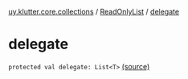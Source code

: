 [uy.klutter.core.collections](../index.md) / [ReadOnlyList](index.md) / [delegate](.)


# delegate
`protected val delegate: List<T>` [(source)](https://github.com/kohesive/klutter/blob/master/core-jdk6/src/main/kotlin/uy/klutter/core/common/Immutable.kt#L80)


